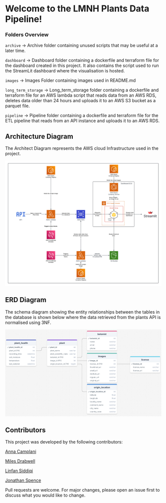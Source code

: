 
# Welcome to the LMNH Plants Data Pipeline!




### Folders Overview


`archive` -> Archive folder containing unused scripts that may be useful at a later time.

`dashboard` -> Dashboard folder containing a dockerfile and terraform file for the dashboard created in this project. It also contains the script used to run the StreamLit dashboard where the visualisation is hosted. 

`images` -> Images Folder containing images used in README.md

`long_term_storage` -> Long_term_storage folder containing a dockerfile and terraform file for an AWS lambda script that reads data from an AWS RDS, deletes data older than 24 hours and uploads it to an AWS S3 bucket as a parquet file. 

`pipeline` -> Pipeline folder containing a dockerfile and terraform file for the ETL pipeline that reads from an API instance and uploads it to an AWS RDS.

## Architecture Diagram

The Architect Diagram represents the AWS cloud Infrastructure used in the project.

![Architect_diagram](images/Architect_diagram.png)

## ERD Diagram

The schema diagram showing the entity relationships between the tables in the database is shown below where the data retrieved from the plants API is normalised using 3NF.

![ERD_DIAGRAM](images/ERD_diagram.png)



## Contributors 

This project was developed by the following contributors:

[Anna Camplani](https://github.com/annac02)

[Miles Drabwell](https://github.com/MilesDrabwell)

[Linfan Siddiqi](https://github.com/LinfanS)

[Jonathan Spence](https://github.com/HighestAuto)

Pull requests are welcome. For major changes, please open an issue first
to discuss what you would like to change.
